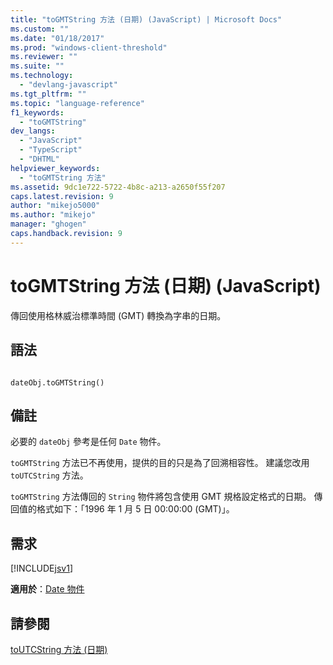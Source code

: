 ```yaml
---
title: "toGMTString 方法 (日期) (JavaScript) | Microsoft Docs"
ms.custom: ""
ms.date: "01/18/2017"
ms.prod: "windows-client-threshold"
ms.reviewer: ""
ms.suite: ""
ms.technology: 
  - "devlang-javascript"
ms.tgt_pltfrm: ""
ms.topic: "language-reference"
f1_keywords: 
  - "toGMTString"
dev_langs: 
  - "JavaScript"
  - "TypeScript"
  - "DHTML"
helpviewer_keywords: 
  - "toGMTString 方法"
ms.assetid: 9dc1e722-5722-4b8c-a213-a2650f55f207
caps.latest.revision: 9
author: "mikejo5000"
ms.author: "mikejo"
manager: "ghogen"
caps.handback.revision: 9
---
```

# toGMTString 方法 (日期) (JavaScript)
傳回使用格林威治標準時間 \(GMT\) 轉換為字串的日期。  
  
## 語法  
  
```  
  
dateObj.toGMTString()   
```  
  
## 備註  
 必要的 `dateObj` 參考是任何 `Date` 物件。  
  
 `toGMTString` 方法已不再使用，提供的目的只是為了回溯相容性。  建議您改用 `toUTCString` 方法。  
  
 `toGMTString` 方法傳回的 `String` 物件將包含使用 GMT 規格設定格式的日期。  傳回值的格式如下：「1996 年 1 月 5 日 00:00:00 \(GMT\)」。  
  
## 需求  
 [!INCLUDE[jsv1](../../javascript/misc/includes/jsv1-md.md)]  
  
 **適用於**：[Date 物件](../../javascript/reference/date-object-javascript.md)  
  
## 請參閱  
 [toUTCString 方法 \(日期\)](../../javascript/reference/toutcstring-method-date-javascript.md)